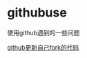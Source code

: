 # githubuse
使用github遇到的一些问题

[github更新自己fork的代码](https://github.com/tmexcept/githubuse/blob/master/github更新自己fork的代码.txt)
